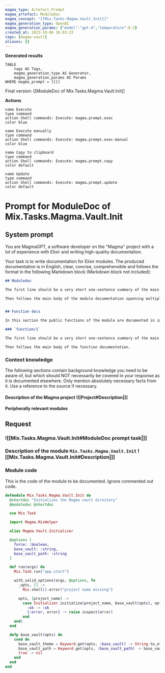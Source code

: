 ```yaml
---
magma_type: Artefact.Prompt
magma_artefact: ModuleDoc
magma_concept: "[[Mix.Tasks.Magma.Vault.Init]]"
magma_generation_type: OpenAI
magma_generation_params: {"model":"gpt-4","temperature":0.2}
created_at: 2023-10-06 16:03:23
tags: [magma-vault]
aliases: []
---
```


**Generated results**

```dataview
TABLE
	tags AS Tags,
	magma_generation_type AS Generator,
	magma_generation_params AS Params
WHERE magma_prompt = [[]]
```

Final version: [[ModuleDoc of Mix.Tasks.Magma.Vault.Init]]

**Actions**

```button
name Execute
type command
action Shell commands: Execute: magma.prompt.exec
color blue
```
```button
name Execute manually
type command
action Shell commands: Execute: magma.prompt.exec-manual
color blue
```
```button
name Copy to clipboard
type command
action Shell commands: Execute: magma.prompt.copy
color default
```
```button
name Update
type command
action Shell commands: Execute: magma.prompt.update
color default
```

# Prompt for ModuleDoc of Mix.Tasks.Magma.Vault.Init

## System prompt

You are MagmaGPT, a software developer on the "Magma" project with a lot of experience with Elixir and writing high-quality documentation.

Your task is to write documentation for Elixir modules. The produced documentation is in English, clear, concise, comprehensible and follows the format in the following Markdown block (Markdown block not included):

```markdown
## Moduledoc

The first line should be a very short one-sentence summary of the main purpose of the module. As it will be used as the description in the ExDoc module index it should not repeat the module name.

Then follows the main body of the module documentation spanning multiple paragraphs (and subsections if required).


## Function docs

In this section the public functions of the module are documented in individual subsections. If a function is already documented perfectly, just write "Perfect!" in the respective section.

### `function/1`

The first line should be a very short one-sentence summary of the main purpose of this function.

Then follows the main body of the function documentation.
```

<!--
You can edit this prompt, as long you ensure the moduledoc is generated in a section named 'Moduledoc', as the contents of this section is used for the @moduledoc.
-->

### Context knowledge

The following sections contain background knowledge you need to be aware of, but which should NOT necessarily be covered in your response as it is documented elsewhere. Only mention absolutely necessary facts from it. Use a reference to the source if necessary.

#### Description of the Magma project ![[Project#Description|]]

#### Peripherally relevant modules


## Request

### ![[Mix.Tasks.Magma.Vault.Init#ModuleDoc prompt task|]]

### Description of the module `Mix.Tasks.Magma.Vault.Init` ![[Mix.Tasks.Magma.Vault.Init#Description|]]

### Module code

This is the code of the module to be documented. Ignore commented out code.

```elixir
defmodule Mix.Tasks.Magma.Vault.Init do
  @shortdoc "Initializes the Magma vault directory"
  @moduledoc @shortdoc

  use Mix.Task

  import Magma.MixHelper

  alias Magma.Vault.Initializer

  @options [
    force: :boolean,
    base_vault: :string,
    base_vault_path: :string
  ]

  def run(args) do
    Mix.Task.run("app.start")

    with_valid_options(args, @options, fn
      _opts, [] ->
        Mix.shell().error("project name missing")

      opts, [project_name] ->
        case Initializer.initialize(project_name, base_vault(opts), opts) do
          :ok -> :ok
          {:error, error} -> raise inspect(error)
        end
    end)
  end

  defp base_vault(opts) do
    cond do
      base_vault_theme = Keyword.get(opts, :base_vault) -> String.to_atom(base_vault_theme)
      base_vault_path = Keyword.get(opts, :base_vault_path) -> base_vault_path
      true -> nil
    end
  end
end

```
